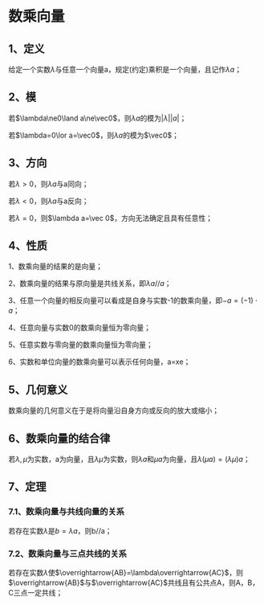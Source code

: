 # 数乘向量
## 1、定义
给定一个实数$\lambda$与任意一个向量a，规定(约定)乘积是一个向量，且记作$\lambda a$；

## 2、模
若$\lambda\ne0\land a\ne\vec0$，则$\lambda a$的模为$|\lambda||a|$；

若$\lambda=0\lor a=\vec0$，则$\lambda a$的模为$\vec0$；

## 3、方向
若$\lambda>0$，则$\lambda a$与a同向；

若$\lambda<0$，则$\lambda a$与a反向；

若$\lambda=0$，则$\lambda a=\vec 0$，方向无法确定且具有任意性；

## 4、性质
1、数乘向量的结果的是向量；

2、数乘向量的结果与原向量是共线关系，即$\lambda a//a$；

3、任意一个向量的相反向量可以看成是自身与实数-1的数乘向量，即$-a=(-1)\cdot a$；

4、任意向量与实数0的数乘向量恒为零向量；

5、任意实数与零向量的数乘向量恒为零向量；

6、实数和单位向量的数乘向量可以表示任何向量，a=xe；

## 5、几何意义
数乘向量的几何意义在于是将向量沿自身方向或反向的放大或缩小；

## 6、数乘向量的结合律
若$\lambda,\mu$为实数，a为向量，且$\lambda\mu$为实数，则$\lambda a$和$\mu a$为向量，且$\lambda(\mu a)=(\lambda\mu)a$；

## 7、定理
### 7.1、数乘向量与共线向量的关系
若存在实数$\lambda$是$b=\lambda a$，则b//a；

### 7.2、数乘向量与三点共线的关系
若存在实数$\lambda$使$\overrightarrow{AB}=\lambda\overrightarrow{AC}$，则$\overrightarrow{AB}$与$\overrightarrow{AC}$共线且有公共点A，则A，B，C三点一定共线；
